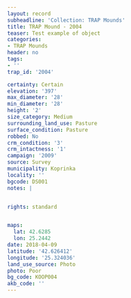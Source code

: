 ```yaml
---
layout: record
subheadline: 'Collection: TRAP Mounds'
title: TRAP Mound - 2004
teaser: Test example of object
categories:
- TRAP Mounds
header: no
tags:
- ''
trap_id: '2004'

certainty: Certain
elevation: '397'
max_diameter: '28'
min_diameter: '28'
height: '2'
size_category: Medium
surrounding_land_use: Pasture
surface_condition: Pasture
robbed: No
crm_condition: '3'
crm_intactness: '1'
campaign: '2009'
source: Survey
municipality: Koprinka
locality: ''
bgcode: DS001
notes: |


rights: standard


maps:
  lat: 42.6285
  lon: 25.2442
date: 2018-04-09
latitude: '42.626412'
longitude: '25.324036'
land_use_source: Photo
photo: Poor
bg_code: KOOP004
akb_code: ''
---
```

